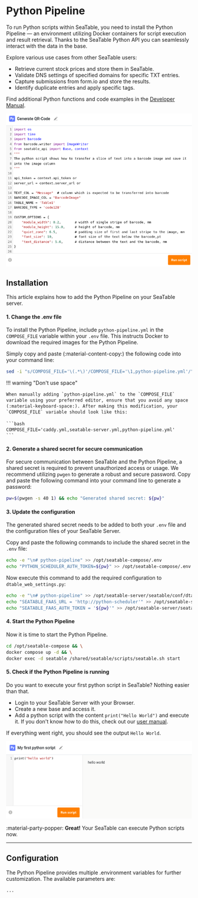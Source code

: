 # Python Pipeline

To run Python scripts within SeaTable, you need to install the Python Pipeline — an environment utilizing Docker containers for script execution and result retrieval. Thanks to the SeaTable Python API you can seamlessly interact with the data in the base.

Explore various use cases from other SeaTable users:

- Retrieve current stock prices and store them in SeaTable.
- Validate DNS settings of specified domains for specific TXT entries.
- Capture submissions from form.io and store the results.
- Identify duplicate entries and apply specific tags.

Find additional Python functions and code examples in the [Developer Manual](https://developer.seatable.io).

![SeaTable Python Pipeline Page](/images/screenshot_python_script_execution.png)

## Installation

This article explains how to add the Python Pipeline on your SeaTable server.

#### 1. Change the .env file

To install the Python Pipeline, include `python-pipeline.yml` in the `COMPOSE_FILE` variable within your `.env` file. This instructs Docker to download the required images for the Python Pipeline.

Simply copy and paste (:material-content-copy:) the following code into your command line:

```bash
sed -i "s/COMPOSE_FILE='\(.*\)'/COMPOSE_FILE='\1,python-pipeline.yml'/" /opt/seatable-compose/.env
```

!!! warning "Don't use space"

    When manually adding `python-pipeline.yml` to the `COMPOSE_FILE` variable using your preferred editor, ensure that you avoid any space (:material-keyboard-space:). After making this modification, your `COMPOSE_FILE` variable should look like this:

    ```bash
    COMPOSE_FILE='caddy.yml,seatable-server.yml,python-pipeline.yml'
    ```

#### 2. Generate a shared secret for secure communication

For secure communication between SeaTable and the Python Pipeline, a shared secret is required to prevent unauthorized access or usage. We recommend utilizing `pwgen` to generate a robust and secure password. Copy and paste the following command into your command line to generate a password:

```bash
pw=$(pwgen -s 40 1) && echo "Generated shared secret: ${pw}"
```

#### 3. Update the configuration

The generated shared secret needs to be added to both your `.env` file and the configuration files of your SeaTable Server.

Copy and paste the following commands to include the shared secret in the `.env` file:

```bash
echo -e "\n# python-pipeline" >> /opt/seatable-compose/.env
echo "PYTHON_SCHEDULER_AUTH_TOKEN=${pw}" >> /opt/seatable-compose/.env
```

Now execute this command to add the required configuration to `dtable_web_settings.py`:

```bash
echo -e "\n# python-pipeline" >> /opt/seatable-server/seatable/conf/dtable_web_settings.py
echo "SEATABLE_FAAS_URL = 'http://python-scheduler'" >> /opt/seatable-server/seatable/conf/dtable_web_settings.py
echo "SEATABLE_FAAS_AUTH_TOKEN = '${pw}'" >> /opt/seatable-server/seatable/conf/dtable_web_settings.py
```

#### 4. Start the Python Pipeline

Now it is time to start the Python Pipeline.

```bash
cd /opt/seatable-compose && \
docker compose up -d && \
docker exec -d seatable /shared/seatable/scripts/seatable.sh start
```

#### 5. Check if the Python Pipeline is running

Do you want to execute your first python script in SeaTable? Nothing easier than that.

- Login to your SeaTable Server with your Browser.
- Create a new base and access it.
- Add a python script with the content `print("Hello World")` and execute it. If you don't know how to do this, check out our [user manual](https://seatable.io/docs/javascript-python/anlegen-und-loeschen-eines-skriptes/?lang=auto).

If everything went right, you should see the output `Hello World`.

![Execution of your first python script](/images/screenshot_first_python_script.png)

:material-party-popper: **Great!** Your SeaTable can execute Python scripts now.

---

## Configuration

The Python Pipeline provides multiple .environment variables for further customization. The available parameters are:

```bash
...
```
